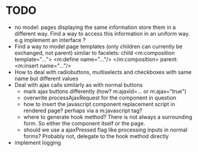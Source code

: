 TODO
====

- no model: pages displaying the same information store them in a different way. 
  Find a way to access this information in an uniform way. e.g implement an interface ?
- Find a way to model page templates (only children can currently be exchanged, not parent)
  similar to facelets:
  child
  <m:composition template="..."><!-- must be root tag -->
    <m:define name="..."/>
  </m:composition>
  parent:
  <m:insert name="..."/>
- How to deal with radiobuttons, multiselects and checkboxes with same name but different values
- Deal with ajax calls similarly as with normal buttons
  - mark ajax buttons differently (how? m:ajaxId=... or m:ajax="true")
  - overwrite processAjaxRequest for the component in question
  - how to insert the javascript component replacement script in rendered page? perhaps via a m:javascript tag?
  - where to generate hook method? 
    There is not always a surrounding form. So either the component itself or the page.
  - should we use a ajaxPressed flag like processing inputs in normal forms? 
    Probably not, delegate to the hook method directly
- implement logging

